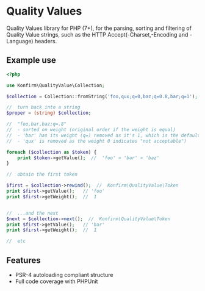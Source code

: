 # Quality Values
Quality Values library for PHP (7+), for the parsing, sorting and filtering of Quality Value strings, such as the HTTP Accept(-Charset,-Encoding and -Language) headers. 

## Example use

```php
<?php

use Konfirm\QualityValue\Collection;

$collection = Collection::fromString('foo,qux;q=0,baz;q=0.8,bar;q=1');

//  turn back into a string
$proper = (string) $collection;

//  "foo,bar,baz;q=.8"
//  - sorted on weight (original order if the weight is equal)
//  - 'bar' has its weight (q=) removed as it's 1, which is the default
//  - 'qux' is removed as the weight 0 indicates "not acceptable") 

foreach ($collection as $token) {
	print $token->getValue();  //  'foo' > 'bar' > 'baz'
}

//  obtain the first token 

$first = $collection->rewind();  //  Konfirm\QualityValue\Token
print $first->getValue();   // 'foo'
print $first->getWeight();  //  1


//  ...and the next
$next = $collection->next();  //  Konfirm\QualityValue\Token
print $first->getValue();   // 'bar'
print $first->getWeight();  //  1

//  etc
```

## Features

* PSR-4 autoloading compliant structure
* Full code coverage with PHPUnit
